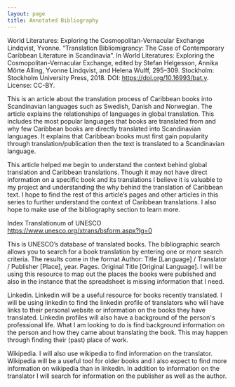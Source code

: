 ```yaml
---
layout: page
title: Annotated Bibliography
---
```


World Literatures: Exploring the Cosmopolitan-Vernacular Exchange
Lindqvist, Yvonne. “Translation Bibliomigrancy: The Case of Contemporary Caribbean Literature in Scandinavia”. In World Literatures: Exploring the Cosmopolitan-Vernacular Exchange, edited by Stefan Helgesson, Annika Mörte Alling, Yvonne Lindqvist, and Helena Wulff, 295–309. Stockholm: Stockholm University Press, 2018. DOI: https://doi.org/10.16993/bat.y. License: CC-BY.

This is an article about the translation process of Caribbean books into Scandinavian languages such as Swedish, Danish and Norwegian. The article explains the relationships of languages in global translation. This includes the most popular languages that books are translated from and why few Caribbean books are directly translated into Scandinavian languages. It explains that Caribbean books must first gain popularity through translation/publication then the text is translated to a Scandinavian language. 

This article helped me begin to understand the context behind global translation and Caribbean translations. Though it may not have direct information on a specific book and its translations I believe it is valuable to my project and understanding the why behind the translation of Caribbean text. I hope to find the rest of this article’s pages and other articles in this series to further understand the context of Caribbean translations. I also hope to make use of the bibliography section to learn more.

Index Translationum of UNESCO
https://www.unesco.org/xtrans/bsform.aspx?lg=0

This is UNESCO’s database of translated books. The bibliographic search allows you to search for a book translation by entering one or more search criteria. The results come in the format Author: Title [Language] / Translator / Publisher [Place], year. Pages. Original Title [Original Language]. I will be using this resource to map out the places the books were published and also in the instance that the spreadsheet is missing information that I need.

Linkedin.
Linkedin will be a useful resource for books recently translated. I will be using linkedin to find the linkedin profile of translators who will have links to their personal website or information on the books they have translated. Linkedin profiles will also have a background of the person's professional life. What I am looking to do is find background information on the person and how they came about translating the book. This may happen through finding their (past) place of work.

Wikipedia.
I will also use wikipedia to find information on the translator. Wikipedia will be a useful tool for older books and I also expect to find more information on wikipedia than in linkedin. In addition to information on the translator I will search for information on the publisher as well as the author. 
